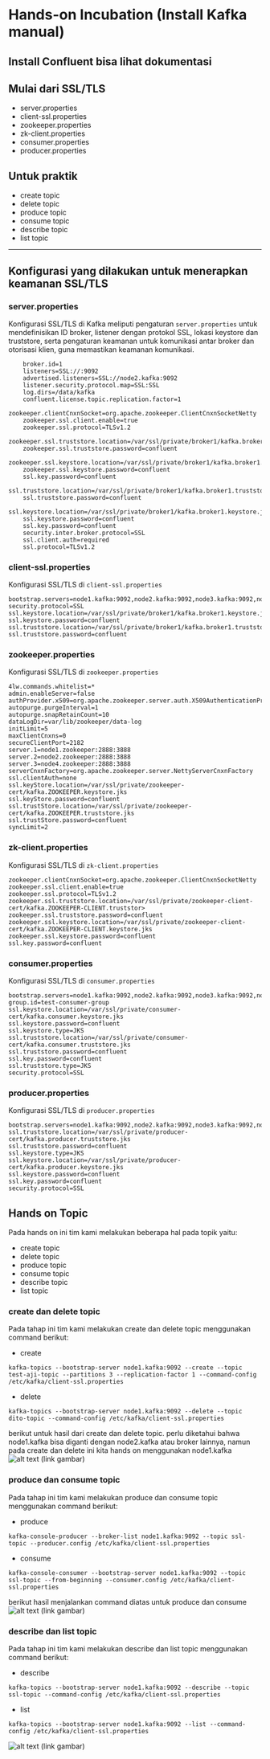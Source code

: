 # Hands-on Incubation (Install Kafka manual)

## Install Confluent bisa lihat dokumentasi

## Mulai dari SSL/TLS
- server.properties
- client-ssl.properties
- zookeeper.properties
- zk-client.properties
- consumer.properties
- producer.properties

## Untuk praktik
- create topic
- delete topic
- produce topic
- consume topic
- describe topic
- list topic

----------------------------------------------------------------------------------------------

## Konfigurasi yang dilakukan untuk menerapkan keamanan SSL/TLS

### server.properties
Konfigurasi SSL/TLS di Kafka meliputi pengaturan `server.properties` untuk mendefinisikan ID broker, listener dengan protokol SSL, lokasi keystore dan truststore, serta pengaturan keamanan untuk komunikasi antar broker dan otorisasi klien, guna memastikan keamanan komunikasi.

```
	broker.id=1
	listeners=SSL://:9092
	advertised.listeners=SSL://node2.kafka:9092
	listener.security.protocol.map=SSL:SSL
	log.dirs=/data/kafka
	confluent.license.topic.replication.factor=1
	zookeeper.clientCnxnSocket=org.apache.zookeeper.ClientCnxnSocketNetty
	zookeeper.ssl.client.enable=true
	zookeeper.ssl.protocol=TLSv1.2
	zookeeper.ssl.truststore.location=/var/ssl/private/broker1/kafka.broker1.truststore.jks
	zookeeper.ssl.truststore.password=confluent
	zookeeper.ssl.keystore.location=/var/ssl/private/broker1/kafka.broker1.keystore.jks
	zookeeper.ssl.keystore.password=confluent
	ssl.key.password=confluent
	ssl.truststore.location=/var/ssl/private/broker1/kafka.broker1.truststore.jks
	ssl.truststore.password=confluent
	ssl.keystore.location=/var/ssl/private/broker1/kafka.broker1.keystore.jks
	ssl.keystore.password=confluent
	ssl.key.password=confluent
	security.inter.broker.protocol=SSL
	ssl.client.auth=required
	ssl.protocol=TLSv1.2
```

### client-ssl.properties
Konfigurasi SSL/TLS di `client-ssl.properties`

```
bootstrap.servers=node1.kafka:9092,node2.kafka:9092,node3.kafka:9092,node4.kafka:9092
security.protocol=SSL
ssl.keystore.location=/var/ssl/private/broker1/kafka.broker1.keystore.jks
ssl.keystore.password=confluent
ssl.truststore.location=/var/ssl/private/broker1/kafka.broker1.truststore.jks
ssl.truststore.password=confluent
```


### zookeeper.properties
Konfigurasi SSL/TLS di `zookeeper.properties`
```
4lw.commands.whitelist=*
admin.enableServer=false
authProvider.x509=org.apache.zookeeper.server.auth.X509AuthenticationProvider
autopurge.purgeInterval=1
autopurge.snapRetainCount=10
dataLogDir=var/lib/zookeeper/data-log
initLimit=5
maxClientCnxns=0
secureClientPort=2182
server.1=node1.zookeeper:2888:3888
server.2=node2.zookeeper:2888:3888
server.3=node4.zookeeper:2888:3888
serverCnxnFactory=org.apache.zookeeper.server.NettyServerCnxnFactory
ssl.clientAuth=none
ssl.keyStore.location=/var/ssl/private/zookeeper-cert/kafka.ZOOKEEPER.keystore.jks
ssl.keyStore.password=confluent
ssl.trustStore.location=/var/ssl/private/zookeeper-cert/kafka.ZOOKEEPER.truststore.jks
ssl.trustStore.password=confluent
syncLimit=2
```


### zk-client.properties
Konfigurasi SSL/TLS di `zk-client.properties`
```
zookeeper.clientCnxnSocket=org.apache.zookeeper.ClientCnxnSocketNetty
zookeeper.ssl.client.enable=true
zookeeper.ssl.protocol=TLSv1.2
zookeeper.ssl.truststore.location=/var/ssl/private/zookeeper-client-cert/kafka.ZOOKEEPER-CLIENT.truststor>
zookeeper.ssl.truststore.password=confluent
zookeeper.ssl.keystore.location=/var/ssl/private/zookeeper-client-cert/kafka.ZOOKEEPER-CLIENT.keystore.jks
zookeeper.ssl.keystore.password=confluent
ssl.key.password=confluent
```


### consumer.properties
Konfigurasi SSL/TLS di `consumer.properties`
```
bootstrap.servers=node1.kafka:9092,node2.kafka:9092,node3.kafka:9092,node4.kafka:9092
group.id=test-consumer-group
ssl.keystore.location=/var/ssl/private/consumer-cert/kafka.consumer.keystore.jks
ssl.keystore.password=confluent
ssl.keystore.type=JKS
ssl.truststore.location=/var/ssl/private/consumer-cert/kafka.consumer.truststore.jks
ssl.truststore.password=confluent
ssl.key.password=confluent
ssl.truststore.type=JKS
security.protocol=SSL
```

### producer.properties
Konfigurasi SSL/TLS di `producer.properties`
```
bootstrap.servers=node1.kafka:9092,node2.kafka:9092,node3.kafka:9092,node4.kafka:9092
ssl.truststore.location=/var/ssl/private/producer-cert/kafka.producer.truststore.jks
ssl.truststore.password=confluent
ssl.keystore.type=JKS
ssl.keystore.location=/var/ssl/private/producer-cert/kafka.producer.keystore.jks
ssl.keystore.password=confluent
ssl.key.password=confluent
security.protocol=SSL
```



## Hands on Topic

Pada hands on ini tim kami melakukan beberapa hal pada topik yaitu:
- create topic
- delete topic
- produce topic
- consume topic
- describe topic
- list topic

### create dan delete topic
Pada tahap ini tim kami melakukan create dan delete topic menggunakan command berikut:
* create 
```
kafka-topics --bootstrap-server node1.kafka:9092 --create --topic test-aji-topic --partitions 3 --replication-factor 1 --command-config /etc/kafka/client-ssl.properties
```
* delete
```
kafka-topics --bootstrap-server node1.kafka:9092 --delete --topic dito-topic --command-config /etc/kafka/client-ssl.properties

```
berikut untuk hasil dari create dan delete topic. perlu diketahui bahwa node1.kafka bisa diganti dengan node2.kafka atau broker lainnya, namun pada create dan delete ini kita hands on menggunakan node1.kafka
![alt text](https://github.com/ajiajinugroho/team2-incubation/blob/main/SSL-Deployment/IMG/1.%20Create-Delete%20Topic.png?raw=true)
(link gambar)

### produce dan consume topic
Pada tahap ini tim kami melakukan produce dan consume topic menggunakan command berikut:
* produce
```
kafka-console-producer --broker-list node1.kafka:9092 --topic ssl-topic --producer.config /etc/kafka/client-ssl.properties
```

* consume
```
kafka-console-consumer --bootstrap-server node1.kafka:9092 --topic ssl-topic --from-beginning --consumer.config /etc/kafka/client-ssl.properties
```

berikut hasil menjalankan command diatas untuk produce dan consume
![alt text](https://github.com/ajiajinugroho/team2-incubation/blob/main/SSL-Deployment/IMG/2.%20Produce-Consume%20SSL.png?raw=true)
(link gambar)

### describe dan list topic
Pada tahap ini tim kami melakukan describe dan list topic menggunakan command berikut:
* describe
```
kafka-topics --bootstrap-server node1.kafka:9092 --describe --topic ssl-topic --command-config /etc/kafka/client-ssl.properties
```



* list
```
kafka-topics --bootstrap-server node1.kafka:9092 --list --command-config /etc/kafka/client-ssl.properties
```
![alt text](https://github.com/ajiajinugroho/team2-incubation/blob/main/SSL-Deployment/IMG/3.%20Describe-List%20Topic.png?raw=true)
(link gambar)
